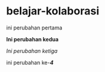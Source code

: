 # belajar-kolaborasi

ini perubahan pertama

**Ini perubahan kedua**

*Ini perubahan ketiga*

ini perubahan ke-***4***
